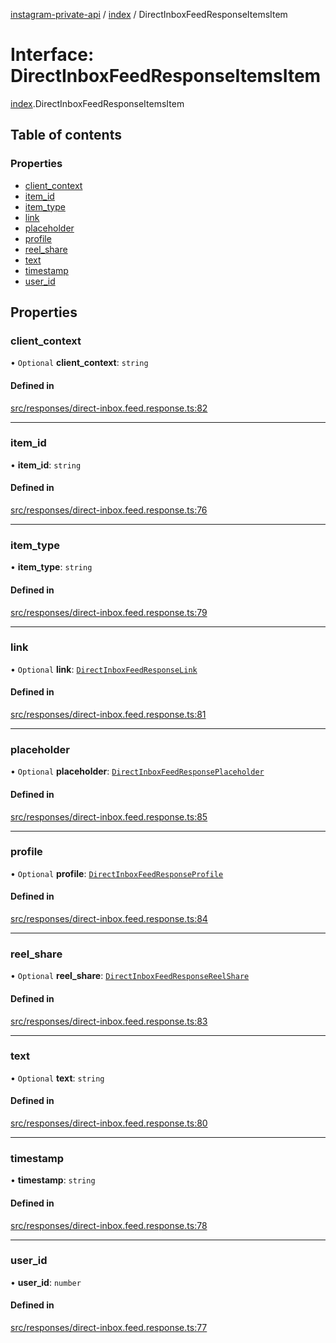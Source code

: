 [instagram-private-api](../../README.md) / [index](../../modules/index.md) / DirectInboxFeedResponseItemsItem

# Interface: DirectInboxFeedResponseItemsItem

[index](../../modules/index.md).DirectInboxFeedResponseItemsItem

## Table of contents

### Properties

- [client\_context](DirectInboxFeedResponseItemsItem.md#client_context)
- [item\_id](DirectInboxFeedResponseItemsItem.md#item_id)
- [item\_type](DirectInboxFeedResponseItemsItem.md#item_type)
- [link](DirectInboxFeedResponseItemsItem.md#link)
- [placeholder](DirectInboxFeedResponseItemsItem.md#placeholder)
- [profile](DirectInboxFeedResponseItemsItem.md#profile)
- [reel\_share](DirectInboxFeedResponseItemsItem.md#reel_share)
- [text](DirectInboxFeedResponseItemsItem.md#text)
- [timestamp](DirectInboxFeedResponseItemsItem.md#timestamp)
- [user\_id](DirectInboxFeedResponseItemsItem.md#user_id)

## Properties

### client\_context

• `Optional` **client\_context**: `string`

#### Defined in

[src/responses/direct-inbox.feed.response.ts:82](https://github.com/Nerixyz/instagram-private-api/blob/0e0721c/src/responses/direct-inbox.feed.response.ts#L82)

___

### item\_id

• **item\_id**: `string`

#### Defined in

[src/responses/direct-inbox.feed.response.ts:76](https://github.com/Nerixyz/instagram-private-api/blob/0e0721c/src/responses/direct-inbox.feed.response.ts#L76)

___

### item\_type

• **item\_type**: `string`

#### Defined in

[src/responses/direct-inbox.feed.response.ts:79](https://github.com/Nerixyz/instagram-private-api/blob/0e0721c/src/responses/direct-inbox.feed.response.ts#L79)

___

### link

• `Optional` **link**: [`DirectInboxFeedResponseLink`](DirectInboxFeedResponseLink.md)

#### Defined in

[src/responses/direct-inbox.feed.response.ts:81](https://github.com/Nerixyz/instagram-private-api/blob/0e0721c/src/responses/direct-inbox.feed.response.ts#L81)

___

### placeholder

• `Optional` **placeholder**: [`DirectInboxFeedResponsePlaceholder`](DirectInboxFeedResponsePlaceholder.md)

#### Defined in

[src/responses/direct-inbox.feed.response.ts:85](https://github.com/Nerixyz/instagram-private-api/blob/0e0721c/src/responses/direct-inbox.feed.response.ts#L85)

___

### profile

• `Optional` **profile**: [`DirectInboxFeedResponseProfile`](DirectInboxFeedResponseProfile.md)

#### Defined in

[src/responses/direct-inbox.feed.response.ts:84](https://github.com/Nerixyz/instagram-private-api/blob/0e0721c/src/responses/direct-inbox.feed.response.ts#L84)

___

### reel\_share

• `Optional` **reel\_share**: [`DirectInboxFeedResponseReelShare`](DirectInboxFeedResponseReelShare.md)

#### Defined in

[src/responses/direct-inbox.feed.response.ts:83](https://github.com/Nerixyz/instagram-private-api/blob/0e0721c/src/responses/direct-inbox.feed.response.ts#L83)

___

### text

• `Optional` **text**: `string`

#### Defined in

[src/responses/direct-inbox.feed.response.ts:80](https://github.com/Nerixyz/instagram-private-api/blob/0e0721c/src/responses/direct-inbox.feed.response.ts#L80)

___

### timestamp

• **timestamp**: `string`

#### Defined in

[src/responses/direct-inbox.feed.response.ts:78](https://github.com/Nerixyz/instagram-private-api/blob/0e0721c/src/responses/direct-inbox.feed.response.ts#L78)

___

### user\_id

• **user\_id**: `number`

#### Defined in

[src/responses/direct-inbox.feed.response.ts:77](https://github.com/Nerixyz/instagram-private-api/blob/0e0721c/src/responses/direct-inbox.feed.response.ts#L77)
